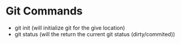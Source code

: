 # Git Commands

- git init (will initialize git for the give location)
- git status (will the return the current git status (dirty/commited))